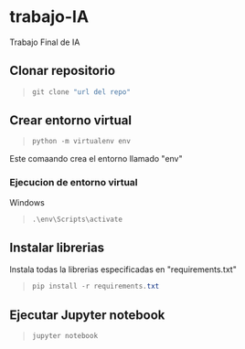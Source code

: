 # trabajo-IA
Trabajo Final de IA

## Clonar repositorio
 
> ```powershell
> git clone "url del repo"
> ```

## Crear entorno virtual
> ```powershell
> python -m virtualenv env
> ```
Este comaando crea el entorno llamado "env"

### Ejecucion de entorno virtual
Windows
> ```powershell
> .\env\Scripts\activate
> ```

## Instalar librerias
Instala todas la librerias especificadas en "requirements.txt" 
> ```powershell
> pip install -r requirements.txt
> ```

## Ejecutar Jupyter notebook

> ```powershell
> jupyter notebook
> ```

